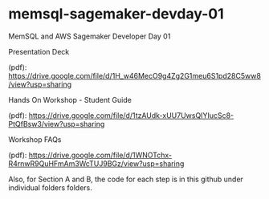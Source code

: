 # memsql-sagemaker-devday-01
MemSQL and AWS Sagemaker Developer Day 01

Presentation Deck 

(pdf): https://drive.google.com/file/d/1H_w46MecO9g4Zg2G1meu6S1pd28C5ww8/view?usp=sharing

Hands On Workshop - Student Guide

(pdf): https://drive.google.com/file/d/1tzAUdk-xUU7UwsQIYIucSc8-PtQfBsw3/view?usp=sharing

Workshop FAQs

(pdf): https://drive.google.com/file/d/1WNOTchx-R4rnwR9QuHFmAm3WcTUJ9BGz/view?usp=sharing


Also, for Section A and B, the code for each step is in this github under individual folders folders.

